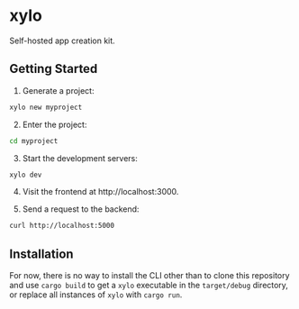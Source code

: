 # xylo

Self-hosted app creation kit.

## Getting Started

1. Generate a project:

```bash
xylo new myproject
```

2. Enter the project:

```bash
cd myproject
```

3. Start the development servers:

```bash
xylo dev
```

4. Visit the frontend at http://localhost:3000.

5. Send a request to the backend:

```bash
curl http://localhost:5000
```

## Installation

For now, there is no way to install the CLI other than to clone this repository and use `cargo build` to get a `xylo` executable in the `target/debug` directory, or replace all instances of `xylo` with `cargo run`.
